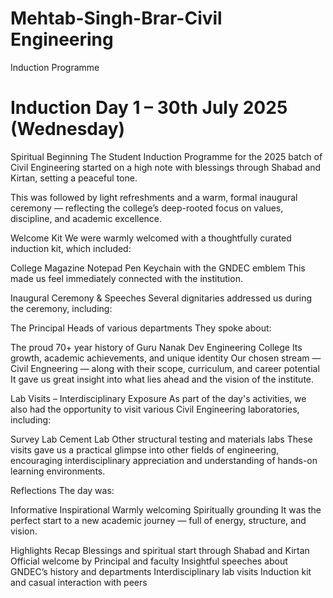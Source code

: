 # Mehtab-Singh-Brar-Civil Engineering 
Induction Programme 
# Induction Day 1 – 30th July 2025 (Wednesday)
Spiritual Beginning
The Student Induction Programme for the 2025 batch of Civil Engineering started on a high note with blessings through Shabad and Kirtan, setting a peaceful tone.

This was followed by light refreshments and a warm, formal inaugural ceremony — reflecting the college’s deep-rooted focus on values, discipline, and academic excellence.

Welcome Kit
We were warmly welcomed with a thoughtfully curated induction kit, which included:

College Magazine
Notepad
Pen
Keychain with the GNDEC emblem
This made us feel immediately connected with the institution.

Inaugural Ceremony & Speeches
Several dignitaries addressed us during the ceremony, including:

The Principal
Heads of various departments
They spoke about:

The proud 70+ year history of Guru Nanak Dev Engineering College
Its growth, academic achievements, and unique identity
Our chosen stream — Civil Engneering — along with their scope, curriculum, and career potential
It gave us great insight into what lies ahead and the vision of the institute.

Lab Visits – Interdisciplinary Exposure
As part of the day's activities, we also had the opportunity to visit various Civil Engineering laboratories, including:

Survey Lab
Cement Lab
Other structural testing and materials labs
These visits gave us a practical glimpse into other fields of engineering, encouraging interdisciplinary appreciation and understanding of hands-on learning environments.

Reflections
The day was:

Informative 
Inspirational 
Warmly welcoming 
Spiritually grounding 
It was the perfect start to a new academic journey — full of energy, structure, and vision.

Highlights Recap
Blessings and spiritual start through Shabad and Kirtan
Official welcome by Principal and faculty
Insightful speeches about GNDEC’s history and departments
Interdisciplinary lab visits
Induction kit and casual interaction with peers
